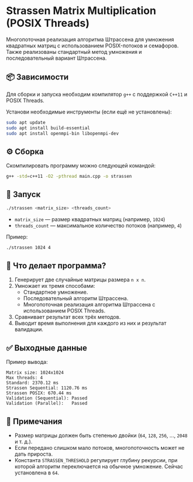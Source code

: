 
# Strassen Matrix Multiplication (POSIX Threads)

Многопоточная реализация алгоритма Штрассена для умножения квадратных матриц с использованием POSIX-потоков и семафоров. Также реализованы стандартный метод умножения и последовательный вариант Штрассена.

## 📦 Зависимости

Для сборки и запуска необходим компилятор `g++` с поддержкой `C++11` и POSIX Threads.

Установи необходимые инструменты (если ещё не установлены):

```bash
sudo apt update
sudo apt install build-essential
sudo apt install openmpi-bin libopenmpi-dev
```

## ⚙️ Сборка

Скомпилировать программу можно следующей командой:

```bash
g++ -std=c++11 -O2 -pthread main.cpp -o strassen
```

## 🚀 Запуск

```bash
./strassen <matrix_size> <threads_count>
```

- `matrix_size` — размер квадратных матриц (например, `1024`)
- `threads_count` — максимальное количество потоков (например, `4`)

Пример:

```bash
./strassen 1024 4
```

## 🧠 Что делает программа?

1. Генерирует две случайные матрицы размера `n x n`.
2. Умножает их тремя способами:
   - Стандартное умножение.
   - Последовательный алгоритм Штрассена.
   - Многопоточная реализация алгоритма Штрассена с использованием POSIX Threads.
3. Сравнивает результат всех трёх методов.
4. Выводит время выполнения для каждого из них и результат валидации.

## ✅ Выходные данные

Пример вывода:

```
Matrix size: 1024x1024
Max threads: 4
Standard: 2370.12 ms
Strassen Sequential: 1120.76 ms
Strassen POSIX: 670.44 ms
Validation (Sequential): Passed
Validation (Parallel):   Passed
```

## 📎 Примечания

- Размер матрицы должен быть степенью двойки (`64`, `128`, `256`, ..., `2048` и т. д.).
- Если передано слишком мало потоков, многопоточность может не дать прироста.
- Константа `STRASSEN_THRESHOLD` регулирует глубину рекурсии, при которой алгоритм переключается на обычное умножение. Сейчас установлена в `64`.